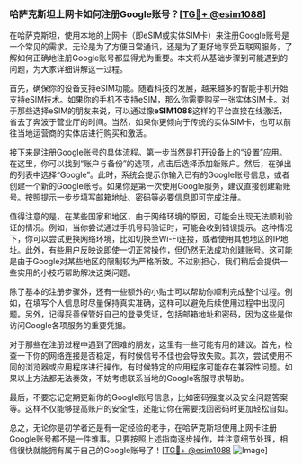 ### 哈萨克斯坦上网卡如何注册Google账号？[[TG💪+ @esim1088](https://t.me/s/esim1088)]

在哈萨克斯坦，使用本地的上网卡（即eSIM或实体SIM卡）来注册Google账号是一个常见的需求。无论是为了方便日常通讯，还是为了更好地享受互联网服务，了解如何正确地注册Google账号都显得尤为重要。本文将从基础步骤到可能遇到的问题，为大家详细讲解这一过程。

首先，确保你的设备支持eSIM功能。随着科技的发展，越来越多的智能手机开始支持eSIM技术。如果你的手机不支持eSIM，那么你需要购买一张实体SIM卡。对于那些选择eSIM的朋友来说，可以通过像**eSIM1088**这样的平台直接在线激活，省去了奔波于营业厅的时间。当然，如果你更倾向于传统的实体SIM卡，也可以前往当地运营商的实体店进行购买和激活。

接下来是注册Google账号的具体流程。第一步当然是打开设备上的“设置”应用。在这里，你可以找到“账户与备份”的选项，点击后选择添加新账户。然后，在弹出的列表中选择“Google”。此时，系统会提示你输入已有的Google账号信息，或者创建一个新的Google账号。如果你是第一次使用Google服务，建议直接创建新账号。按照提示一步步填写邮箱地址、密码等必要信息即可完成注册。

值得注意的是，在某些国家和地区，由于网络环境的原因，可能会出现无法顺利验证的情况。例如，当你尝试通过手机号码验证时，可能会收到错误提示。这种情况下，你可以尝试更换网络环境，比如切换至Wi-Fi连接，或者使用其他地区的IP地址。此外，有些用户反映说即使一切正常操作，但仍然无法成功创建账号。这可能是由于Google对某些地区的限制较为严格所致。不过别担心，我们稍后会提供一些实用的小技巧帮助解决这类问题。

除了基本的注册步骤外，还有一些额外的小贴士可以帮助你顺利完成整个过程。例如，在填写个人信息时尽量保持真实准确，这样可以避免后续使用过程中出现问题。另外，记得妥善保管好自己的登录凭证，包括邮箱地址和密码，因为这些是你访问Google各项服务的重要凭据。

对于那些在注册过程中遇到了困难的朋友，这里有一些可能有用的建议。首先，检查一下你的网络连接是否稳定，有时候信号不佳也会导致失败。其次，尝试使用不同的浏览器或应用程序进行操作，有时候特定的应用程序可能存在兼容性问题。如果以上方法都无法奏效，不妨考虑联系当地的Google客服寻求帮助。

最后，不要忘记定期更新你的Google账号信息，比如密码强度以及安全问题答案等。这样不仅能够提高账户的安全性，还能让你在需要找回密码时更加轻松自如。

总之，无论你是初学者还是有一定经验的老手，在哈萨克斯坦使用上网卡注册Google账号都不是一件难事。只要按照上述指南逐步操作，并注意细节处理，相信很快就能拥有属于自己的Google账号了！[[TG💪+ @esim1088](https://t.me/s/esim1088) ![Image](https://i.postimg.cc/4NQfJmqS/Snipaste-2025-05-13-00-14-12.png)]